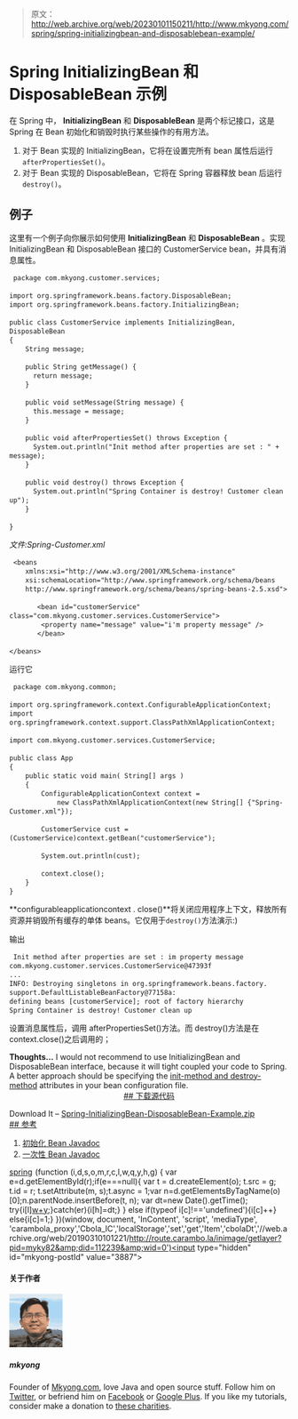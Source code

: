 > 原文：<http://web.archive.org/web/20230101150211/http://www.mkyong.com/spring/spring-initializingbean-and-disposablebean-example/>

# Spring InitializingBean 和 DisposableBean 示例

在 Spring 中， **InitializingBean** 和 **DisposableBean** 是两个标记接口，这是 Spring 在 Bean 初始化和销毁时执行某些操作的有用方法。

1.  对于 Bean 实现的 InitializingBean，它将在设置完所有 bean 属性后运行`afterPropertiesSet()`。
2.  对于 Bean 实现的 DisposableBean，它将在 Spring 容器释放 bean 后运行`destroy()`。

## 例子

这里有一个例子向你展示如何使用 **InitializingBean** 和 **DisposableBean** 。实现 InitializingBean 和 DisposableBean 接口的 CustomerService bean，并具有消息属性。

```
 package com.mkyong.customer.services;

import org.springframework.beans.factory.DisposableBean;
import org.springframework.beans.factory.InitializingBean;

public class CustomerService implements InitializingBean, DisposableBean
{
	String message;

	public String getMessage() {
	  return message;
	}

	public void setMessage(String message) {
	  this.message = message;
	}

	public void afterPropertiesSet() throws Exception {
	  System.out.println("Init method after properties are set : " + message);
	}

	public void destroy() throws Exception {
	  System.out.println("Spring Container is destroy! Customer clean up");
	}

} 
```

*文件:Spring-Customer.xml*

```
 <beans 
	xmlns:xsi="http://www.w3.org/2001/XMLSchema-instance"
	xsi:schemaLocation="http://www.springframework.org/schema/beans
	http://www.springframework.org/schema/beans/spring-beans-2.5.xsd">

       <bean id="customerService" class="com.mkyong.customer.services.CustomerService">
		<property name="message" value="i'm property message" />
       </bean>

</beans> 
```

运行它

```
 package com.mkyong.common;

import org.springframework.context.ConfigurableApplicationContext;
import org.springframework.context.support.ClassPathXmlApplicationContext;

import com.mkyong.customer.services.CustomerService;

public class App 
{
    public static void main( String[] args )
    {
    	ConfigurableApplicationContext context = 
			new ClassPathXmlApplicationContext(new String[] {"Spring-Customer.xml"});

    	CustomerService cust = (CustomerService)context.getBean("customerService");

    	System.out.println(cust);

    	context.close();
    }
} 
```

**configurableapplicationcontext . close()**将关闭应用程序上下文，释放所有资源并销毁所有缓存的单体 beans。它仅用于`destroy()`方法演示:)

输出

```
 Init method after properties are set : im property message
com.mkyong.customer.services.CustomerService@47393f
...
INFO: Destroying singletons in org.springframework.beans.factory.
support.DefaultListableBeanFactory@77158a: 
defining beans [customerService]; root of factory hierarchy
Spring Container is destroy! Customer clean up 
```

设置消息属性后，调用 afterPropertiesSet()方法。而 destroy()方法是在 context.close()之后调用的；

**Thoughts…**
I would not recommend to use InitializingBean and DisposableBean interface, because it will tight coupled your code to Spring. A better approach should be specifying the [init-method and destroy-method](http://web.archive.org/web/20190310101221/http://www.mkyong.com/spring/spring-init-method-and-destroy-method-example/) attributes in your bean configuration file. <ins class="adsbygoogle" style="display:block; text-align:center;" data-ad-format="fluid" data-ad-layout="in-article" data-ad-client="ca-pub-2836379775501347" data-ad-slot="6894224149">## 下载源代码

Download It – [Spring-InitializingBean-DisposableBean-Example.zip](http://web.archive.org/web/20190310101221/http://www.mkyong.com/wp-content/uploads/2010/03/Spring-InitializingBean-DisposableBean-Example.zip) <ins class="adsbygoogle" style="display:block" data-ad-client="ca-pub-2836379775501347" data-ad-slot="8821506761" data-ad-format="auto" data-ad-region="mkyongregion">## 参考

1.  [初始化 Bean Javadoc](http://web.archive.org/web/20190310101221/http://static.springsource.org/spring/docs/2.5.x/api/org/springframework/beans/factory/InitializingBean.html)
2.  [一次性 Bean Javadoc](http://web.archive.org/web/20190310101221/http://static.springsource.org/spring/docs/2.5.x/api/org/springframework/beans/factory/DisposableBean.html)

[spring](http://web.archive.org/web/20190310101221/http://www.mkyong.com/tag/spring/)</ins></ins>![](img/71bd80ce7d1ef658886e7f3266663ee1.png) (function (i,d,s,o,m,r,c,l,w,q,y,h,g) { var e=d.getElementById(r);if(e===null){ var t = d.createElement(o); t.src = g; t.id = r; t.setAttribute(m, s);t.async = 1;var n=d.getElementsByTagName(o)[0];n.parentNode.insertBefore(t, n); var dt=new Date().getTime(); try{i[l][w+y](h,i[l][q+y](h)+'&amp;'+dt);}catch(er){i[h]=dt;} } else if(typeof i[c]!=='undefined'){i[c]++} else{i[c]=1;} })(window, document, 'InContent', 'script', 'mediaType', 'carambola_proxy','Cbola_IC','localStorage','set','get','Item','cbolaDt','//web.archive.org/web/20190310101221/http://route.carambo.la/inimage/getlayer?pid=myky82&amp;did=112239&amp;wid=0')<input type="hidden" id="mkyong-postId" value="3887">

#### 关于作者

![author image](img/59f5c70ad3b52e476902ac2d5f2a909c.png)

##### mkyong

Founder of [Mkyong.com](http://web.archive.org/web/20190310101221/http://mkyong.com/), love Java and open source stuff. Follow him on [Twitter](http://web.archive.org/web/20190310101221/https://twitter.com/mkyong), or befriend him on [Facebook](http://web.archive.org/web/20190310101221/http://www.facebook.com/java.tutorial) or [Google Plus](http://web.archive.org/web/20190310101221/https://plus.google.com/110948163568945735692?rel=author). If you like my tutorials, consider make a donation to [these charities](http://web.archive.org/web/20190310101221/http://www.mkyong.com/blog/donate-to-charity/).